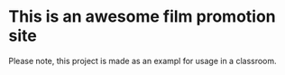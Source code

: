 # This is an awesome film promotion site

Please note, this project is made as an exampl for usage in a classroom. 
